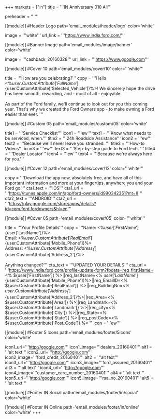 +++
markets = ["in"]
title = '''IN Anniversary 010 All'''


preheader = ''''''

[[module]] #Header Logo
path='email_modules/header/logo'
color='white'

  image = '''white'''
  url_link = '''https://www.india.ford.com/'''

[[module]] #Banner Image
path='email_modules/image/banner'
color='white'

  image = '''cashback_20160328'''
  url_link = '''https://www.google.com'''

[[module]] #Cover 10
path='email_modules/cover/10'
color='''white'''
 
  title = '''How are you celebrating?'''
  copy = '''Hello <%${user.CustomAttribute['FullName']}%><br/><br/>It has been nearly one year for you and your Ford <%${user.CustomAttribute['Selected_Vehicle']}%>! We sincerely hope the drive has been smooth, rewarding, and - most of all - enjoyable.<br/><br/>As part of the Ford family, we'll continue to look out for you this coming year. That's why we created the Ford Owners app - to make owning a Ford easier than ever.  '''
  
[[module]] #Custom 05
path='email_modules/custom/05'
color='white'

  title1 = '''Service Checklist'''
  icon1 = '''ew'''
  text1 = '''Know what needs to be serviced, when.'''
  title2 = '''24h Roadside Assistance'''
  icon2 = '''ew'''
  text2 = '''Because we'll never leave you stranded. 	'''
  title3 = '''How-to Videos'''
  icon3 = '''ew'''
  text3 = '''Step-by-step guide to Ford tech. '''
  title4 = '''Dealer Locator'''
  icon4 = '''ew'''
  text4 = '''Because we're always here for you.'''

[[module]] #Cover 12
path='email_modules/cover/12'
color='''white'''

  copy = '''Download the app now, absolutely free, and have all of this important information and more at your fingertips, anywhere you and your Ford go.'''
  cta1_text = '''iOS'''
  cta1_url = '''https://itunes.apple.com/in/app/ford-owners/id990342351?mt=8'''
  cta2_text = '''ANDROID'''
  cta2_url = '''https://play.google.com/store/apps/details?id=com.ford.fordowners&hl=en'''

[[module]] #Cover 05
path='email_modules/cover/05'
color='''white'''

  title = '''Your Profile Details'''
  copy = '''Name&#58; <%${user['FirstName']}%> <%${user['LastName']}%><br>Email&#58; <%${user.CustomAttribute['RealEmail']}%><br>Phone&#58; <%${user.CustomAttribute['Mobile_Phone']}%><br>Address&#58; <%${user.CustomAttribute['Address_1']}%> <%${user.CustomAttribute['Address_2']}%><br><br>Anything changed?'''
  cta_text = '''UPDATED YOUR DETAILS'''
  cta_url = '''https://www.india.ford.com/profile-update-form?fbdata=req_firstName=<% ${user['FirstName']} %>||req_lastName=<% ${user['LastName']} %>||req_mobileNumber=<%${user.CustomAttribute['Mobile_Phone']}%>||req_EmailID=<% ${user.CustomAttribute['RealEmail']} %>||req_BuildingNo=<% ${user.CustomAttribute['Address_1']} %>||req_StreetRoad=<%${user.CustomAttribute['Address_2']}%>||req_Area=<% ${user.CustomAttribute['Area']} %>||req_Landmark=<% ${user.CustomAttribute['Landmark']} %>||req_city=<% ${user.CustomAttribute['City']} %>||req_State=<% ${user.CustomAttribute['State']} %>||req_postCode=<% ${user.CustomAttribute['Post_Code']} %>'''
  icon = '''ew'''

[[module]] #Footer 5 Icons
path='email_modules/footer/5icons'
color='white'

  icon1_url='''http://google.com'''
  icon1_image='''dealers_20160401'''
  alt1 = '''alt text'''
  icon2_url='''http://google.com'''
  icon2_image='''ford_credit_20160401'''
  alt2 = '''alt text'''
  icon3_url='''http://google.com'''
  icon3_image='''ford_assured_20160401'''
  alt3 = '''alt text'''
  icon4_url='''http://google.com'''
  icon4_image='''customer_care_number_20160401'''
  alt4 = '''alt text'''
  icon5_url='''http://google.com'''
  icon5_image='''rsa_no_20160401'''
  alt5 = '''alt text'''

    
[[module]] #Footer IN Social
path='email_modules/footer/in/social'
color='white'

[[module]] #Footer IN Online
path='email_modules/footer/in/online'
color='white'
+++